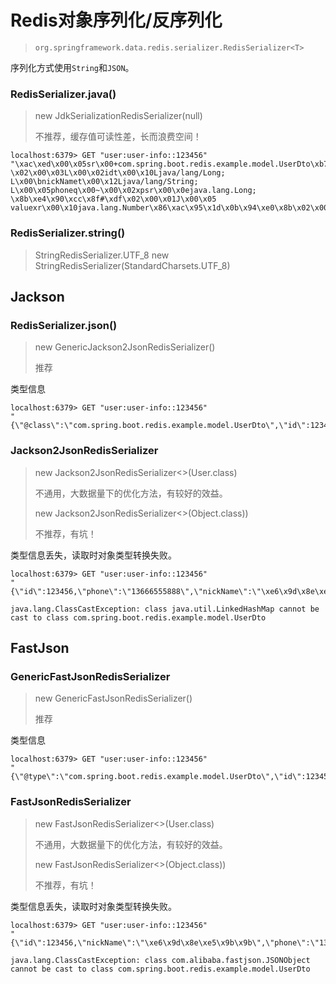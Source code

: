 

Redis对象序列化/反序列化
======
> `org.springframework.data.redis.serializer.RedisSerializer<T>`

序列化方式使用`String`和`JSON`。


### RedisSerializer.java()
> new JdkSerializationRedisSerializer(null)
>
> 不推荐，缓存值可读性差，长而浪费空间！

```shell
localhost:6379> GET "user:user-info::123456"
"\xac\xed\x00\x05sr\x00+com.spring.boot.redis.example.model.UserDto\xb7\x8a\xefY\xa8\xccS`
\x02\x00\x03L\x00\x02idt\x00\x10Ljava/lang/Long;
L\x00\bnickNamet\x00\x12Ljava/lang/String;
L\x00\x05phoneq\x00~\x00\x02xpsr\x00\x0ejava.lang.Long;
\x8b\xe4\x90\xcc\x8f#\xdf\x02\x00\x01J\x00\x05
valuexr\x00\x10java.lang.Number\x86\xac\x95\x1d\x0b\x94\xe0\x8b\x02\x00\x00xp\x00\x00\x00\x00\x00\x01\xe2@t\x00\x06\xe6\x9d\x8e\xe5\x9b\x9bt\x00\x0b13666555888"
```


### RedisSerializer.string()
> StringRedisSerializer.UTF_8
> new StringRedisSerializer(StandardCharsets.UTF_8)


## Jackson
### RedisSerializer.json()
> new GenericJackson2JsonRedisSerializer()
>
> 推荐

类型信息
```shell
localhost:6379> GET "user:user-info::123456"
"{\"@class\":\"com.spring.boot.redis.example.model.UserDto\",\"id\":123456,\"phone\":\"13666555888\",\"nickName\":\"\xe6\x9d\x8e\xe5\x9b\x9b\"}"
```


### Jackson2JsonRedisSerializer
> new Jackson2JsonRedisSerializer<>(User.class)
>
> 不通用，大数据量下的优化方法，有较好的效益。
>
> new Jackson2JsonRedisSerializer<>(Object.class))
>
> 不推荐，有坑！

类型信息丢失，读取时对象类型转换失败。
```shell
localhost:6379> GET "user:user-info::123456"
"{\"id\":123456,\"phone\":\"13666555888\",\"nickName\":\"\xe6\x9d\x8e\xe5\x9b\x9b\"}"
```
```shell
java.lang.ClassCastException: class java.util.LinkedHashMap cannot be cast to class com.spring.boot.redis.example.model.UserDto
```


## FastJson
### GenericFastJsonRedisSerializer
> new GenericFastJsonRedisSerializer()
>
> 推荐

类型信息
```shell
localhost:6379> GET "user:user-info::123456"
"{\"@type\":\"com.spring.boot.redis.example.model.UserDto\",\"id\":123456L,\"nickName\":\"\xe6\x9d\x8e\xe5\x9b\x9b\",\"phone\":\"13666555888\"}"
```


### FastJsonRedisSerializer
> new FastJsonRedisSerializer<>(User.class)
>
> 不通用，大数据量下的优化方法，有较好的效益。
>
> new FastJsonRedisSerializer<>(Object.class))
> 
> 不推荐，有坑！

类型信息丢失，读取时对象类型转换失败。
```shell
localhost:6379> GET "user:user-info::123456"
"{\"id\":123456,\"nickName\":\"\xe6\x9d\x8e\xe5\x9b\x9b\",\"phone\":\"13666555888\"}"
```
```shell
java.lang.ClassCastException: class com.alibaba.fastjson.JSONObject cannot be cast to class com.spring.boot.redis.example.model.UserDto
```

